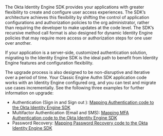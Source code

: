 The Okta Identity Engine SDK provides your applications with greater flexibility to create and configure user access experiences. The SDK’s architecture achieves this flexibility by shifting the control of application configurations and authorization policies to the org administrator, rather than requiring the developer to make updates at the code level. The SDK’s recursive method call format is also designed for dynamic Identity Engine policies that may require more access or authorization steps for one user over another.

If your application is a server-side, customized authentication solution, migrating to the Identity Engine SDK is the ideal path to benefit from Identity Engine features and configuration flexibility.

The upgrade process is also designed to be non-disruptive and iterative over a period of time. Your Classic Engine Authn SDK application code works with an Identity Engine configured org, and you can test and migrate use cases incrementally. See the following three examples for further information on upgrade:

- Authentication (Sign in and Sign out ): [Mapping Authentication code to the Okta Identity Engine SDK](/docs/guides/oie-upgrade-api-sdk-to-oie-sdk/nodejs/main/#mapping-authentication-code-to-the-okta-identity-engine-sdk)
- Multifactor Authentication (Email and SMS): [Mapping MFA Authentication code to the Okta Identity Engine SDK](/docs/guides/oie-upgrade-api-sdk-to-oie-sdk/nodejs/main/#mapping-mfa-authentication-code-to-the-okta-identity-engine-sdk)
- Password Recovery: [Mapping Password Recovery code to the Okta Identity Engine SDK](/docs/guides/oie-upgrade-api-sdk-to-oie-sdk/nodejs/main/#mapping-password-recovery-code-to-the-okta-identity-engine-sdk)
